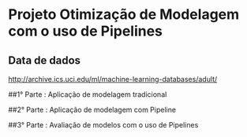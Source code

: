 # Projeto Otimização de Modelagem com o uso de Pipelines


## Data de dados

http://archive.ics.uci.edu/ml/machine-learning-databases/adult/

##1° Parte : Aplicação de modelagem tradicional

##2° Parte : Aplicação de modelagem com Pipeline

##3° Parte : Avaliação de modelos com o uso de Pipelines